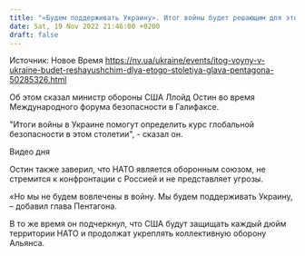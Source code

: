 ```yaml
---
title: "«Будем поддерживать Украину». Итог войны будет решающим для этого столетия — глава Пентагона"
date: Sat, 19 Nov 2022 21:46:00 +0200
draft: false
---
```

Источник: Новое Время https://nv.ua/ukraine/events/itog-voyny-v-ukraine-budet-reshayushchim-dlya-etogo-stoletiya-glava-pentagona-50285326.html


Об этом сказал министр обороны США Ллойд Остин во время Международного форума безопасности в Галифаксе.

"Итоги войны в Украине помогут определить курс глобальной безопасности в этом столетии", - сказал он.

 Видео дня   

Остин также заверил, что НАТО является оборонным союзом, не стремится к конфронтации с Россией и не представляет угрозы.

«Но мы не будем вовлечены в войну. Мы будем поддерживать Украину, – добавил глава Пентагона.

В то же время он подчеркнул, что США будут защищать каждый дюйм территории НАТО и продолжат укреплять коллективную оборону Альянса.
